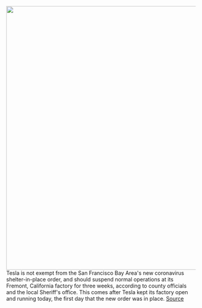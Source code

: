<img src='https://cdn.vox-cdn.com/thumbor/sd_JTB2wd9BM15uaqU_TEum2P7k=/0x0:2040x1529/1200x800/filters:focal(857x602:1183x928)/cdn.vox-cdn.com/uploads/chorus_image/image/66516401/bfarsace_181116_3101_gigafactory_0040.0.jpg' width='700px' /><br/>
Tesla is not exempt from the San Francisco Bay Area's new coronavirus shelter-in-place order, and should suspend normal operations at its Fremont, California factory for three weeks, according to county officials and the local Sheriff's office. This comes after Tesla kept its factory open and running today, the first day that the new order was in place.
<a href='https://www.theverge.com/2020/3/17/21184565/tesla-shut-down-california-factory-coronavirus-lockdown'> Source <a/>